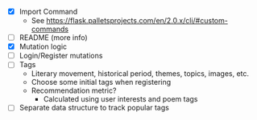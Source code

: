 - [x] Import Command
    - See https://flask.palletsprojects.com/en/2.0.x/cli/#custom-commands
- [ ] README (more info)
- [x] Mutation logic
- [ ] Login/Register mutations
- [ ] Tags
    - Literary movement, historical period, themes, topics, images, etc.
    - Choose some initial tags when registering
    - Recommendation metric?
        - Calculated using user interests and poem tags
- [ ] Separate data structure to track popular tags